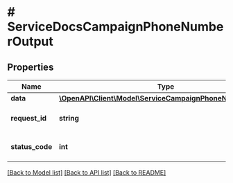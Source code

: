 # # ServiceDocsCampaignPhoneNumberOutput

## Properties

Name | Type | Description | Notes
------------ | ------------- | ------------- | -------------
**data** | [**\OpenAPI\Client\Model\ServiceCampaignPhoneNumberOutput**](ServiceCampaignPhoneNumberOutput.md) |  | [optional]
**request_id** | **string** | Unique id for each request | [optional]
**status_code** | **int** | HTTP response status code | [optional]

[[Back to Model list]](../../README.md#models) [[Back to API list]](../../README.md#endpoints) [[Back to README]](../../README.md)
